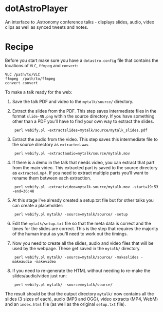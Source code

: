 dotAstroPlayer
==============

An interface to .Astronomy conference talks - displays slides, audio, video clips as well as synced tweets and notes.

Recipe
======

Before you start make sure you have a `dotastro.config` file that contains the locations of `VLC`, `ffmpeg` and `convert`:

````
VLC	/path/to/VLC
ffmpeg	/path/to/ffmpeg
convert	convert
````

To make a talk ready for the web:

1. Save the talk PDF and video to the `mytalk/source/` directory.
1. Extract the slides from the PDF. This step saves intermediate files in the format `slide-NN.png` within the source directory. If you have something other than a PDF you'll have to find your own way to extract the slides.
    
        perl webify.pl -extractslides=mytalk/source/mytalk_slides.pdf
1. Extract the audio from the video. This step saves this intermediate file to the source directory as `extracted.wav`.
    
        perl webify.pl -extractaudio=mytalk/source/mytalk.mov
1. If there is a demo in the talk that needs video, you can extract that part from the main video. This extracted part is saved to the source directory as `extracted.mp4`. If you need to extract multiple parts you'll want to rename them between each extraction.
    
        perl webify.pl -extractvideo=mytalk-source/mytalk.mov -start=19:53 -end=36:48
1. At this stage I've already created a setup.txt file but for other talks you can create a placeholder:
    
        perl webify.pl mytalk/ -source=mytalk/source/ -setup
1. Edit the `mytalk/setup.txt` file so that the meta data is correct and the times for the slides are correct. This is the step that requires the majority of the human input as you'll need to work out the timings.
1. Now you need to create all the slides, audio and video files that will be used by the webpage. These get saved in the `mytalk/` directory.
    
        perl webify.pl mytalk/ -source=mytalk/source/ -makeslides -makeaudio -makevideo
1. If you need to re-generate the HTML without needing to re-make the slides/audio/video just run:
    
        perl webify.pl mytalk/ -source=mytalk/source/

The result should be that the output directory `mytalk/` now contains all the slides (3 sizes of each), audio (MP3 and OGG), video extracts (MP4, WebM) and an `index.html` file (as well as the original `setup.txt` file).
